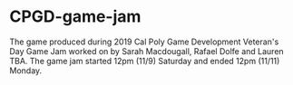 # CPGD-game-jam
The game produced during 2019 Cal Poly Game Development Veteran's Day Game Jam worked on by Sarah Macdougall, Rafael Dolfe and Lauren TBA. The game jam started 12pm (11/9) Saturday and ended 12pm (11/11) Monday.

